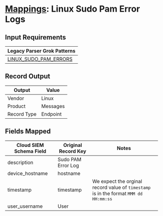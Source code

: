 # [Mappings](README.md): Linux Sudo Pam Error Logs

## Input Requirements

|Legacy Parser Grok Patterns|
|-------------|
|[LINUX_SUDO_PAM_ERRORS](../legacy_parsers/LINUX_SUDO_PAM_ERRORS.md)|

## Record Output

|Output|Value|
|------|-----|
|Vendor|Linux|
|Product|Messages|
|Record Type|Endpoint|

## Fields Mapped

|Cloud SIEM Schema Field|Original Record Key|Notes|
|-----------------------|-------------------|-----|
|description|Sudo PAM Error Log||
|device_hostname|hostname||
|timestamp|timestamp|We expect the orginal record value of `timestamp` is in the format `MMM dd HH:mm:ss`|
|user_username|User||

